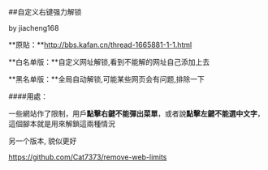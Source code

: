 ##自定义右键强力解锁

by jiacheng168

**原貼：**http://bbs.kafan.cn/thread-1665881-1-1.html

**白名单版：**自定义网址解锁,看到不能解的网址自己添加上去

**黑名单版：**全局自动解锁,可能某些网页会有问题,排除一下

####用處：

一些網站作了限制，用戶**點擊右鍵不能彈出菜單**，或者說**點擊左鍵不能選中文字**，這個腳本就是用來解鎖這兩種情況



另一个版本, 貌似更好

https://github.com/Cat7373/remove-web-limits